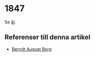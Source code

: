 # 1847

Se [år](år).

## Referenser till denna artikel

* [Berndt August Borg](Berndt%20August%20Borg)
